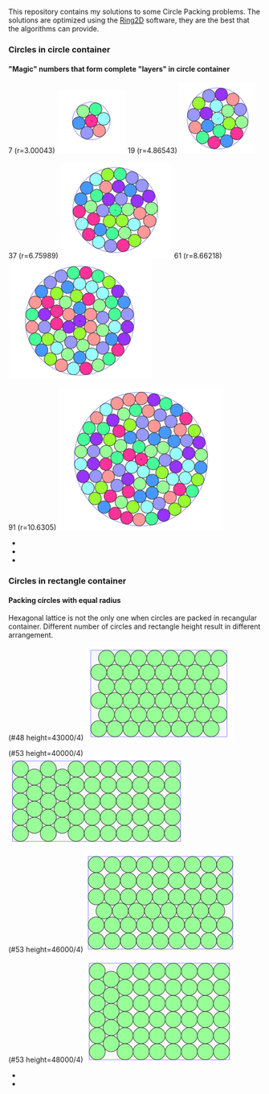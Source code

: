 This repository contains my solutions to some Circle Packing problems.
The solutions are optimized using the [Ring2D](https://nest2d.com/ring2d/) software, they are the best that the algorithms can provide.

### Circles in circle container
#### "Magic" numbers that form complete "layers" in circle container
7 (r=3.00043) ![7](circle/magic/magic007.png)
19 (r=4.86543) ![19](circle/magic/magic019.png)

37 (r=6.75989) ![37](circle/magic/magic037.png)
61 (r=8.66218) ![61](circle/magic/magic061.png)

91 (r=10.6305) ![91](circle/magic/magic091.png)

- 
-
-


### Circles in rectangle container
#### Packing circles with equal radius
Hexagonal lattice is not the only one when circles are packed in recangular container. Different number of circles and rectangle height result in different arrangement.

(#48  height=43000/4) ![7](rectangle/equal/rectangle48-43000.png)

(#53  height=40000/4) ![7](rectangle/equal/rectangle53-40000.png)

(#53  height=46000/4) ![7](rectangle/equal/rectangle53-46000.png)

(#53  height=48000/4) ![7](rectangle/equal/rectangle53-48000.png)

-
-

